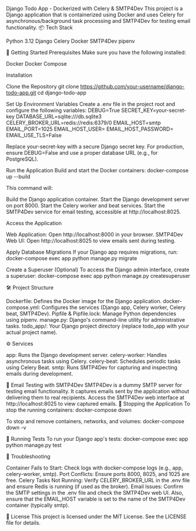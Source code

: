 Django Todo App - Dockerized with Celery & SMTP4Dev
This project is a Django application that is containerized using Docker and uses Celery for asynchronous/background task processing and SMTP4Dev for testing email functionality.
📦 Tech Stack

Python 3.12
Django
Celery
Docker
SMTP4Dev
pipenv

🚀 Getting Started
Prerequisites
Make sure you have the following installed:

Docker
Docker Compose

Installation

Clone the Repository
git clone https://github.com/your-username/django-todo-app.git
cd django-todo-app


Set Up Environment Variables
Create a .env file in the project root and configure the following variables:
DEBUG=True
SECRET_KEY=your-secret-key
DATABASE_URL=sqlite:///db.sqlite3
CELERY_BROKER_URL=redis://redis:6379/0
EMAIL_HOST=smtp
EMAIL_PORT=1025
EMAIL_HOST_USER=
EMAIL_HOST_PASSWORD=
EMAIL_USE_TLS=False

Replace your-secret-key with a secure Django secret key. For production, ensure DEBUG=False and use a proper database URL (e.g., for PostgreSQL).

Run the Application
Build and start the Docker containers:
docker-compose up --build

This command will:

Build the Django application container.
Start the Django development server on port 8000.
Start the Celery worker and beat services.
Start the SMTP4Dev service for email testing, accessible at http://localhost:8025.


Access the Application

Web Application: Open http://localhost:8000 in your browser.
SMTP4Dev Web UI: Open http://localhost:8025 to view emails sent during testing.


Apply Database Migrations
If your Django app requires migrations, run:
docker-compose exec app python manage.py migrate


Create a Superuser (Optional)
To access the Django admin interface, create a superuser:
docker-compose exec app python manage.py createsuperuser



🛠️ Project Structure

Dockerfile: Defines the Docker image for the Django application.
docker-compose.yml: Configures the services (Django app, Celery worker, Celery beat, SMTP4Dev).
Pipfile & Pipfile.lock: Manage Python dependencies using pipenv.
manage.py: Django's command-line utility for administrative tasks.
todo_app/: Your Django project directory (replace todo_app with your actual project name).

⚙️ Services

app: Runs the Django development server.
celery-worker: Handles asynchronous tasks using Celery.
celery-beat: Schedules periodic tasks using Celery Beat.
smtp: Runs SMTP4Dev for capturing and inspecting emails during development.

📧 Email Testing with SMTP4Dev
SMTP4Dev is a dummy SMTP server for testing email functionality. It captures emails sent by the application without delivering them to real recipients. Access the SMTP4Dev web interface at http://localhost:8025 to view captured emails.
🛑 Stopping the Application
To stop the running containers:
docker-compose down

To stop and remove containers, networks, and volumes:
docker-compose down -v

🧪 Running Tests
To run your Django app's tests:
docker-compose exec app python manage.py test

🔧 Troubleshooting

Container Fails to Start: Check logs with docker-compose logs <service> (e.g., app, celery-worker, smtp).
Port Conflicts: Ensure ports 8000, 8025, and 1025 are free.
Celery Tasks Not Running: Verify CELERY_BROKER_URL in the .env file and ensure Redis is running (if used as the broker).
Email Issues:  Confirm the SMTP settings in the .env file and check the SMTP4Dev web UI. Also, ensure that the EMAIL_HOST variable is set to the name of the SMTP4Dev container (typically smtp).


📄 License
This project is licensed under the MIT License. See the LICENSE file for details.